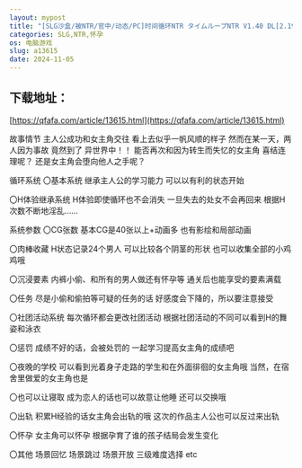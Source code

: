 ```yaml
---
layout: mypost
title: "[SLG沙盒/被NTR/官中/动态/PC]时间循环NTR タイムループNTR V1.40 DL[2.19G/移动/百度]"
categories: SLG,NTR,怀孕
os: 电脑游戏
slug: a13615
date: 2024-11-05
---
```


## 下载地址：

[https://qfafa.com/article/13615.html](https://qfafa.com/article/13615.html)

故事情节
主人公成功和女主角交往
看上去似乎一帆风顺的样子
然而在某一天，两人因为事故
竟然到了 异世界中！！
能否再次和因为转生而失忆的女主角
喜结连理呢？
还是女主角会堕向他人之手呢？

循环系统
〇基本系统
继承主人公的学习能力
可以以有利的状态开始

〇H体验继承系统
H体验即使循环也不会消失
一旦失去的处女不会再回来
根据H次数不断地淫乱……

系统参数
〇CG张数
基本CG是40张以上+动画多
也有影绘和局部动画

〇肉棒收藏
H状态记录24个男人
可以比较各个阴茎的形状
也可以收集全部的小鸡鸡哦

〇沉浸要素
内裤小偷、和所有的男人做还有怀孕等
通关后也能享受的要素满载

〇任务
尽是小偷和偷拍等可疑的任务的话
好感度会下降的，所以要注意接受

〇社团活动系统
每次循环都会更改社团活动
根据社团活动的不同可以看到H的舞姿和泳衣

〇惩罚
成绩不好的话，会被处罚的
一起学习提高女主角的成绩吧

〇夜晚的学校
可以看到光着身子走路的学生和在外面徘徊的女主角哦
当然，在宿舍里做爱的女主角也是

〇也可以让寝取
成为恋人的话也可以故意让他睡
还可以交换哦

〇出轨
积累H经验的话女主角会出轨的哦
这次的作品主人公也可以反过来出轨

〇怀孕
女主角可以怀孕
根据孕育了谁的孩子结局会发生变化

〇其他
场景回忆
场景跳过
场景开放
三级难度选择
etc